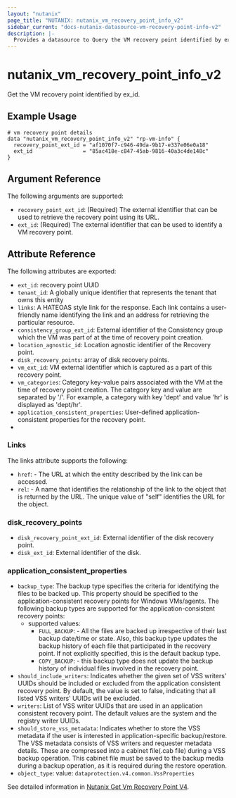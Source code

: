 ```yaml
---
layout: "nutanix"
page_title: "NUTANIX: nutanix_vm_recovery_point_info_v2"
sidebar_current: "docs-nutanix-datasource-vm-recovery-point-info-v2"
description: |-
  Provides a datasource to Query the VM recovery point identified by ex_id.
---
```


# nutanix_vm_recovery_point_info_v2

Get the VM recovery point identified by ex_id.

## Example Usage

```hcl
# vm recovery point details
data "nutanix_vm_recovery_point_info_v2" "rp-vm-info" {
  recovery_point_ext_id = "af1070f7-c946-49da-9b17-e337e06e0a18"
  ext_id                = "85ac418e-c847-45ab-9816-40a3c4de148c"
}

```

## Argument Reference

The following arguments are supported:

* `recovery_point_ext_id`: (Required) The external identifier that can be used to retrieve the recovery point using its URL.
* `ext_id`: (Required) The external identifier that can be used to identify a VM recovery point.


## Attribute Reference

The following attributes are exported:

* `ext_id`: recovery point UUID
* `tenant_id`: A globally unique identifier that represents the tenant that owns this entity
* `links`: A HATEOAS style link for the response. Each link contains a user-friendly name identifying the link and an address for retrieving the particular resource.
* `consistency_group_ext_id`: External identifier of the Consistency group which the VM was part of at the time of recovery point creation.
* `location_agnostic_id`: Location agnostic identifier of the Recovery point.
* `disk_recovery_points`: array of disk recovery points.
* `vm_ext_id`: VM external identifier which is captured as a part of this recovery point.
* `vm_categories`: Category key-value pairs associated with the VM at the time of recovery point creation. The category key and value are separated by '/'. For example, a category with key 'dept' and value 'hr' is displayed as 'dept/hr'.
* `application_consistent_properties`: User-defined application-consistent properties for the recovery point.
*
### Links
The links attribute supports the following:

* `href`: - The URL at which the entity described by the link can be accessed.
* `rel`: - A name that identifies the relationship of the link to the object that is returned by the URL. The unique value of "self" identifies the URL for the object.



### disk_recovery_points
* `disk_recovery_point_ext_id`: External identifier of the disk recovery point.
* `disk_ext_id`: External identifier of the disk.


### application_consistent_properties
* `backup_type`: The backup type specifies the criteria for identifying the files to be backed up. This property should be specified to the application-consistent recovery points for Windows VMs/agents. The following backup types are supported for the application-consistent recovery points:
  * supported values:
    * `FULL_BACKUP`: -  All the files are backed up irrespective of their last backup date/time or state. Also, this backup type updates the backup history of each file that participated in the recovery point. If not explicitly specified, this is the default backup type.
    * `COPY_BACKUP`: -  this backup type does not update the backup history of individual files involved in the recovery point.
* `should_include_writers`: Indicates whether the given set of VSS writers' UUIDs should be included or excluded from the application consistent recovery point. By default, the value is set to false, indicating that all listed VSS writers' UUIDs will be excluded.
* `writers`: List of VSS writer UUIDs that are used in an application consistent recovery point. The default values are the system and the registry writer UUIDs.
* `should_store_vss_metadata`: Indicates whether to store the VSS metadata if the user is interested in application-specific backup/restore. The VSS metadata consists of VSS writers and requester metadata details. These are compressed into a cabinet file(.cab file) during a VSS backup operation. This cabinet file must be saved to the backup media during a backup operation, as it is required during the restore operation.
* `object_type`: value: `dataprotection.v4.common.VssProperties`


See detailed information in [Nutanix Get Vm Recovery Point V4](https://developers.nutanix.com/api-reference?namespace=dataprotection&version=v4.0#tag/RecoveryPoints/operation/getVmRecoveryPointById).
